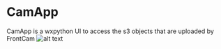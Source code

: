 # CamApp
CamApp is a wxpython UI to access the s3 objects that are uploaded by FrontCam
![alt text](https://qwertyuikmnbvcdrt67890126987mngf.s3-us-west-2.amazonaws.com/dali_solitude.jpg)
